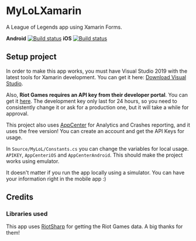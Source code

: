 # MyLoLXamarin
A League of Legends app using Xamarin Forms.

**Android** [![Build status](https://build.appcenter.ms/v0.1/apps/150743b4-f187-4e54-b973-e25df37608d2/branches/master/badge)](https://appcenter.ms) **iOS** [![Build status](https://build.appcenter.ms/v0.1/apps/837ee705-5f24-4760-810c-d5b7a29986b0/branches/master/badge)](https://appcenter.ms)

## Setup project

In order to make this app works, you must have Visual Studio 2019 with the latest tools for Xamarin development. You can get it here: [Download Visual Studio](http://visualstudio.com).

Also, **Riot Games requires an API key from their developer portal**. You can get it [here](https://developer.riotgames.com/). The development key only last for 24 hours, so you need to consistently change it or ask for a production one, but it will take a while for approval. 

This project also uses [AppCenter](http://appcenter.ms) for Analytics and Crashes reporting, and it uses the free version! You can create an account and get the API Keys for usage.

In `Source/MyLoL/Constants.cs` you can change the variables for local usage. `APIKEY`, `AppCenteriOS` and `AppCenterAndroid`. This should make the project works using emulator. 

It doesn't matter if you run the app locally using a simulator. You can have your information right in the mobile app :) 

## Credits

### Libraries used
This app uses [RiotSharp](https://github.com/BenFradet/RiotSharp) for getting the Riot Games data. A big thanks for them!
